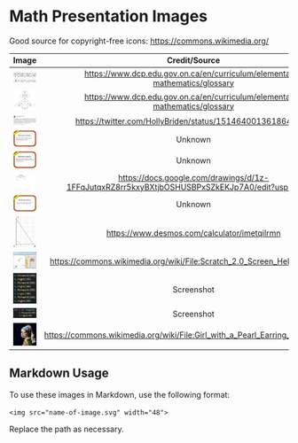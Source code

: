 # Math Presentation Images

Good source for copyright-free icons: https://commons.wikimedia.org/

| Image | Credit/Source |
|:---:|:---:|
| [<img src="equations_flowchart.svg" width="75">](equations_flowchart.svg) | https://www.dcp.edu.gov.on.ca/en/curriculum/elementary-mathematics/glossary |
| [<img src="flowchart_coding.svg" width="75">](flowchart_coding.svg) | https://www.dcp.edu.gov.on.ca/en/curriculum/elementary-mathematics/glossary |
| [<img src="Math-is-hard.png" width="75">](Math-is-hard.png) | https://twitter.com/HollyBriden/status/1514640013618647041 |
| [<img src="Measurement-challenge-A.png" width="75">](Measurement-challenge-A.png) | Unknown |
| [<img src="Measurement-challenge-B.png" width="75">](Measurement-challenge-B.png) | Unknown |
| [<img src="Python-Range(5).png" width="75">](Python-Range(5).png) | https://docs.google.com/drawings/d/1z-1FFqJutqxRZ8rr5kxyBXtjbOSHUSBPxSZkEKJp7A0/edit?usp=sharing |
| [<img src="right-triangle-challenge.png" width="75">](right-triangle-challenge.png) | Unknown |
| [<img src="right-triangle.png" width="75">](right-triangle.png) | <https://www.desmos.com/calculator/imetqilrmn> |
| [<img src="Scratch_2.0_Screen_Hello_World.png" width="75">](Scratch_2.0_Screen_Hello_World.png) | https://commons.wikimedia.org/wiki/File:Scratch_2.0_Screen_Hello_World.png |
| [<img src="turtle-square-1.png" width="75">](turtle-square-1.png) | Screenshot |
| [<img src="turtle-square-2.png" width="75">](turtle-square-2.png) | Screenshot |
| [<img src="Girl_with_a_Pearl_Earring_(pixelated).jpg" width="75">](Girl_with_a_Pearl_Earring_(pixelated).jpg) | https://commons.wikimedia.org/wiki/File:Girl_with_a_Pearl_Earring_(pixelated).jpg |

## Markdown Usage

To use these images in Markdown, use the following format:

`<img src="name-of-image.svg" width="48">`

Replace the path as necessary.
